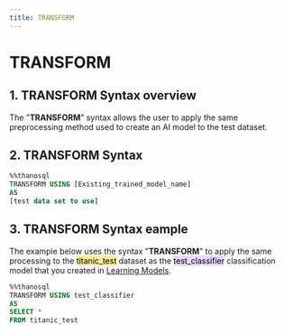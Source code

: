 ```yaml
---
title: TRANSFORM
---
```


# __TRANSFORM__

## __1. TRANSFORM Syntax overview__

The "__TRANSFORM__" syntax allows the user to apply the same preprocessing method used to create an AI model to the test dataset.

## __2. TRANSFORM Syntax__

```sql
%%thanosql
TRANSFORM USING [Existing_trained_model_name]
AS
[test data set to use]
```

## __3. TRANSFORM Syntax eample__

The example below uses the syntax "__TRANSFORM__" to apply the same processing to the <mark style="background-color:#FFEC92 ">titanic_test</mark> dataset as the <mark style="background-color:#E9D7FD ">test_classifier</mark> classification model that you created in [Learning Models](/en/how-to_guides/ThanoSQL_ml/BUILD_MODEL_SYNTAX/).

```sql
%%thanosql
TRANSFORM USING test_classifier
AS
SELECT *
FROM titanic_test
```
